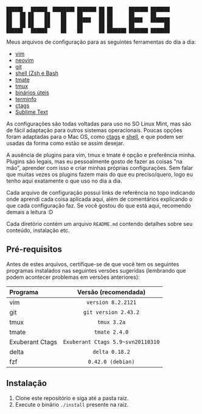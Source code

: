 ```
██████   ██████  ████████ ███████ ██ ██      ███████ ███████
██   ██ ██    ██    ██    ██      ██ ██      ██      ██
██   ██ ██    ██    ██    █████   ██ ██      █████   ███████
██   ██ ██    ██    ██    ██      ██ ██      ██           ██
██████   ██████     ██    ██      ██ ███████ ███████ ███████
```

Meus arquivos de configuração para as seguintes ferramentas do dia a dia:

- [vim](/.vim)
- [neovim](/nvim)
- [git](/git)
- [shell (Zsh e Bash](/sh)
- [tmate](/tmate)
- [tmux](/tmux)
- [binários úteis](/bins)
- [terminfo](/.terminfo)
- [ctags](/.ctags)
- [Sublime Text](/sublime-text)

As configurações são todas voltadas para uso no SO Linux Mint, mas são de fácil
adaptação para outros sistemas operacionais. Poucas opções foram adaptadas para
o Mac OS, como [ctags](/.ctags) e [shell](/sh), e que podem ser usadas da forma
como estão se assim desejar.

A ausência de plugins para vim, tmux e tmate é opção e preferência minha.
Plugins são legais, mas eu pessoalmente gosto de fazer as coisas "na mão",
aprender com isso e criar minhas próprias configurações. Sem falar que muitas
vezes os plugins fazem mais do que eu preciso/quero, logo eu tenho aqui
exatamente o que uso no dia a dia.

Cada arquivo de configuração possui links de referência no topo indicando onde
aprendi cada coisa aplicada aqui, além de comentários explicando o que cada
configuração faz. Se você gostou do que está aqui, recomendo demais a leitura :D

Cada diretório contém um arquivo `README.md` contendo detalhes sobre seu
conteúdo, instalação etc.

## Pré-requisitos

Antes de estes arquivos, certifique-se de que você tem os seguintes programas
instalados nas seguintes versões sugeridas (lembrando que podem acontecer
problemas em versões anteriores):

|Programa|Versão (recomendada)|
|:---|:--:|
|vim|`version 8.2.2121`|
|git|`git version 2.43.2`|
|tmux|`tmux 3.2a`|
|tmate|`tmate 2.4.0`|
|Exuberant Ctags|`Exuberant Ctags 5.9~svn20110310`|
|delta|`delta 0.18.2`|
|fzf|`0.42.0 (debian)`|


## Instalação

1. Clone este repositório e siga até a pasta raiz.
2. Execute o binário `./install` presente na raiz.

